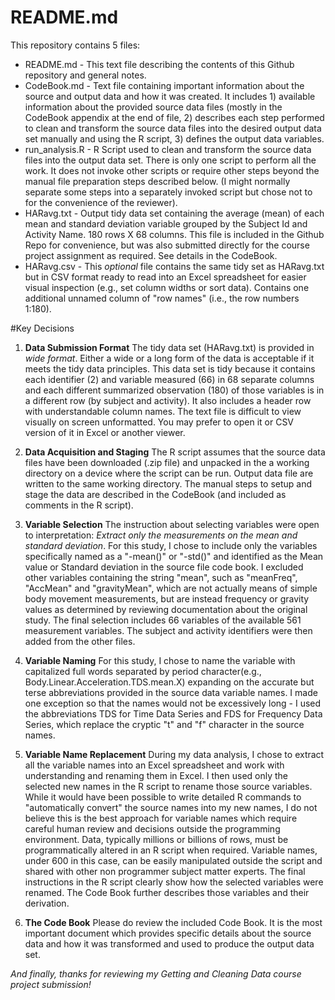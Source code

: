 # README.md  

This repository contains 5 files:

* README.md - This text file describing the contents of this Github repository and general notes.
* CodeBook.md - Text file containing important information about the source and output data and how it was created.  It includes 1) available information about the provided source data files (mostly in the CodeBook appendix at the end of file, 2) describes each step performed to clean and transform the source data files into the desired output data set manually and using the R script, 3) defines the output data variables.
* run_analysis.R - R Script used to clean and transform the source data files into the output data set.  There is only one script to perform all the work.  It does not invoke other scripts or require other steps beyond the manual file preparation steps described below.  (I might normally separate some steps into a separately invoked script but chose not to for the convenience of the reviewer).
* HARavg.txt - Output tidy data set containing the average (mean) of each mean and standard deviation variable grouped by the Subject Id and Activity Name.  180 rows X 68 columns.  This file is included in the Github Repo for convenience, but was also submitted directly for the course project assignment as required.  See details in the CodeBook.
* HARavg.csv - This *optional* file contains the same tidy set as HARavg.txt but in CSV format ready to read into an Excel spreadsheet for easier visual inspection (e.g., set column widths or sort data).  Contains one additional unnamed column of "row names" (i.e., the row numbers 1:180).

#Key Decisions

1. **Data Submission Format**  The tidy data set (HARavg.txt) is provided in *wide format*.  Either a wide or a long form of the data is acceptable if it meets the tidy data principles. This data set is tidy because it contains each identifier (2) and variable measured (66) in 68 separate columns and each different summarized observation (180) of those variables is in a different row (by subject and activity). It also includes a header row with understandable column names. The text file is difficult to view visually on screen unformatted. You may prefer to open it or CSV version of it in Excel or another viewer.

2. **Data Acquisition and Staging**  The R script assumes that the source data files have been downloaded (.zip file) and unpacked in the a working directory on a device where the script can be run.  Output data file are written to the same working directory. The manual steps to setup and stage the data are described in the CodeBook (and included as comments in the R script).

3. **Variable Selection**  The instruction about selecting variables were open to interpretation: *Extract only the measurements on the mean and standard deviation*.  For this study, I chose to include only the variables specifically named as a "-mean()" or "-std()" and identified as the Mean value or Standard deviation in the source file code book.  I excluded other variables containing the string "mean", such as "meanFreq", "AccMean" and "gravityMean", which are not actually means of simple body movement measurements, but are instead frequency or gravity values as determined by reviewing documentation about the original study.  The final selection includes 66 variables of the available 561 measurement variables.  The subject and activity identifiers were then added from the other files.

4. **Variable Naming**  For this study, I chose to name the variable with capitalized full words separated by period character(e.g., Body.Linear.Acceleration.TDS.mean.X) expanding on the accurate but terse abbreviations provided in the source data variable names.  I made one exception so that the names would not be excessively long - I used the abbreviations TDS for Time Data Series and FDS for Frequency Data Series, which replace the cryptic "t" and "f" character in the source names.

5. **Variable Name Replacement**  During my data analysis, I chose to extract all the variable names into an Excel spreadsheet and work with understanding and renaming them in Excel.  I then used only the selected new names in the R script to rename those source variables.  While it would have been possible to write detailed R commands to "automatically convert" the source names into my new names, I do not believe this is the best approach for variable names which require careful human review and decisions outside the programming environment.  Data, typically millions or billions of rows, must be programmatically altered in an R script when required.  Variable names, under 600 in this case, can be easily manipulated outside the script and shared with other non programmer subject matter experts.  The final instructions in the R script clearly show how the selected variables were renamed.  The Code Book further describes those variables and their derivation.

6. **The Code Book**  Please do review the included Code Book.  It is the most important document which provides specific details about the source data and how it was transformed and used to produce the output data set.


*And finally, thanks for reviewing my Getting and Cleaning Data course project submission!*
